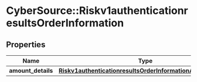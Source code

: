 # CyberSource::Riskv1authenticationresultsOrderInformation

## Properties
Name | Type | Description | Notes
------------ | ------------- | ------------- | -------------
**amount_details** | [**Riskv1authenticationresultsOrderInformationAmountDetails**](Riskv1authenticationresultsOrderInformationAmountDetails.md) |  | [optional] 


